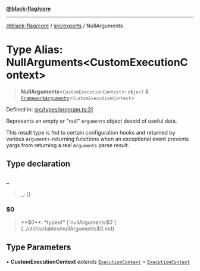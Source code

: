 [**@black-flag/core**](../../../README.md)

***

[@black-flag/core](../../../README.md) / [src/exports](../README.md) / NullArguments

# Type Alias: NullArguments\<CustomExecutionContext\>

> **NullArguments**\<`CustomExecutionContext`\>: `object` & [`FrameworkArguments`](../util/type-aliases/FrameworkArguments.md)\<`CustomExecutionContext`\>

Defined in: [src/types/program.ts:31](https://github.com/Xunnamius/black-flag/blob/29a6a8eee6470040d4cbaf8ff2f3ff851bd9e0bf/src/types/program.ts#L31)

Represents an empty or "null" `Arguments` object devoid of useful data.

This result type is fed to certain configuration hooks and returned by
various `Arguments`-returning functions when an exceptional event prevents
yargs from returning a real `Arguments` parse result.

## Type declaration

### \_

> **\_**: \[\]

### $0

> **$0**: *typeof* [`nullArguments$0`](../util/variables/nullArguments$0.md)

## Type Parameters

• **CustomExecutionContext** *extends* [`ExecutionContext`](../util/type-aliases/ExecutionContext.md) = [`ExecutionContext`](../util/type-aliases/ExecutionContext.md)
